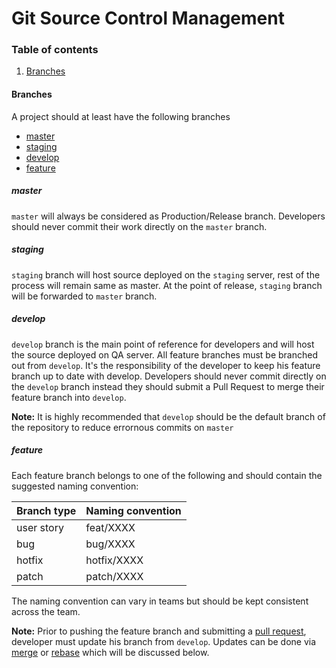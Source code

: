 # Git Source Control Management

### Table of contents
1.	[Branches](#branches)

#### Branches
A project should at least have the following branches
- [master](#master)
- [staging](#staging)
- [develop](#develop)
- [feature](#feature)


##### master
`master` will always be considered as Production/Release branch. Developers should never commit their work directly on the `master` branch.

##### staging
`staging` branch will host source deployed on the `staging` server, rest of the process will remain same as master. At the point of release, `staging` branch will be forwarded to `master` branch.

##### develop
`develop` branch is the main point of reference for developers and will host the source deployed on QA server. All feature branches must be branched out from `develop`. It's the responsibility of the developer to keep his feature branch up to date with develop. Developers should never commit directly on the `develop` branch instead they should submit a Pull Request to merge their feature branch into `develop`.

**Note:** It is highly recommended that `develop` should be the default branch of the repository to reduce errornous commits on `master`

##### feature
Each feature branch belongs to one of the following and should contain the suggested naming convention:

| Branch type  | Naming convention |
| ------------- | ------------- |
| user story  | feat/XXXX  |
| bug  | bug/XXXX  |
| hotfix  | hotfix/XXXX  |
| patch  | patch/XXXX  |

The naming convention can vary in teams but should be kept consistent across the team. 

**Note:** Prior to pushing the feature branch and submitting a [pull request](https://help.github.com/articles/using-pull-requests/), developer must update his branch from `develop`. Updates can be done via [merge](#merge) or [rebase](#rebase) which will be discussed below.
